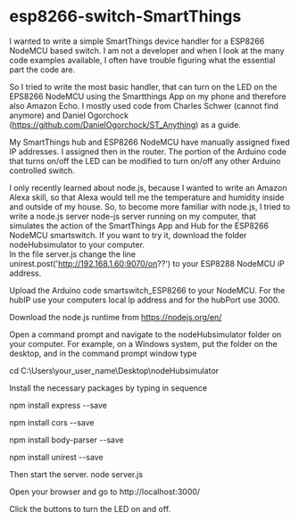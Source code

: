 


# esp8266-switch-SmartThings
I wanted to write a simple SmartThings device handler for a ESP8266 NodeMCU based switch.  I am not a developer and when I look at the many code examples available, I often have trouble figuring what the essential part the code are.

So I tried to write the most basic handler, that can turn on the LED  on the EPS8266 NodeMCU using the Smartthings App on my phone and therefore also Amazon Echo.  I mostly used code from Charles Schwer (cannot find anymore) and Daniel Ogorchock (https://github.com/DanielOgorchock/ST_Anything)  as a guide.

My SmartThings hub and ESP8266 NodeMCU have manually assigned fixed IP addresses.  I assigned then in the router.
The portion of the Arduino code that turns on/off the LED can be modified to turn on/off any other Arduino controlled switch.



I only recently learned about node.js, because I wanted to write an Amazon Alexa skill, so that Alexa would tell me the temperature and humidity inside and outside of my house.
So, to become more familiar with node.js, I tried to write a node.js server node-js server running on my computer, that simulates the action of the SmartThings App and Hub for the ESP8266 NodeMCU smartswitch.
If you want to try it, download the folder nodeHubsimulator to your computer.  
In the file server.js change the line 
unirest.post('http://192.168.1.60:9070/on??')
to your ESP8288 NodeMCU iP address.

Upload the Arduino code smartswitch_ESP8266 to your NodeMCU.  For the hubIP use your computers local Ip address and for the hubPort use 3000.

Download the node.js runtime from https://nodejs.org/en/

Open a command prompt and navigate to the nodeHubsimulator folder on your computer.
For example, on a Windows system, put the folder on the desktop, and in the command prompt window type

cd C:\Users\your_user_name\Desktop\nodeHubsimulator

Install the necessary packages by typing in sequence

npm install express --save

npm install cors --save

npm install body-parser --save

npm install unirest --save


Then start the server.
node server.js

Open your browser and go to http://localhost:3000/

Click the buttons to turn the LED on and off.

